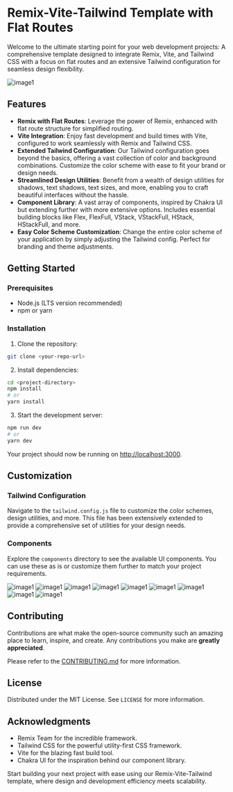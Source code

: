 # Remix-Vite-Tailwind Template with Flat Routes

Welcome to the ultimate starting point for your web development projects: A comprehensive template designed to integrate Remix, Vite, and Tailwind CSS with a focus on flat routes and an extensive Tailwind configuration for seamless design flexibility.

![image1](http://www.evanmarie.com/content/files/images/remix-vite-tailwind10.png)

## Features

- **Remix with Flat Routes**: Leverage the power of Remix, enhanced with flat route structure for simplified routing.
- **Vite Integration**: Enjoy fast development and build times with Vite, configured to work seamlessly with Remix and Tailwind CSS.
- **Extended Tailwind Configuration**: Our Tailwind configuration goes beyond the basics, offering a vast collection of color and background combinations. Customize the color scheme with ease to fit your brand or design needs.
- **Streamlined Design Utilities**: Benefit from a wealth of design utilities for shadows, text shadows, text sizes, and more, enabling you to craft beautiful interfaces without the hassle.
- **Component Library**: A vast array of components, inspired by Chakra UI but extending further with more extensive options. Includes essential building blocks like Flex, FlexFull, VStack, VStackFull, HStack, HStackFull, and more.
- **Easy Color Scheme Customization**: Change the entire color scheme of your application by simply adjusting the Tailwind config. Perfect for branding and theme adjustments.

## Getting Started

### Prerequisites

- Node.js (LTS version recommended)
- npm or yarn

### Installation

1. Clone the repository:

```bash
git clone <your-repo-url>
```

2. Install dependencies:

```bash
cd <project-directory>
npm install
# or
yarn install
```

3. Start the development server:

```bash
npm run dev
# or
yarn dev
```

Your project should now be running on [http://localhost:3000](http://localhost:3000).

## Customization

### Tailwind Configuration

Navigate to the `tailwind.config.js` file to customize the color schemes, design utilities, and more. This file has been extensively extended to provide a comprehensive set of utilities for your design needs.

### Components

Explore the `components` directory to see the available UI components. You can use these as is or customize them further to match your project requirements.

![image1](http://www.evanmarie.com/content/files/images/remix-vite-tailwind1.png)
![image1](http://www.evanmarie.com/content/files/images/remix-vite-tailwind2.png)
![image1](http://www.evanmarie.com/content/files/images/remix-vite-tailwind3.png)
![image1](http://www.evanmarie.com/content/files/images/remix-vite-tailwind4.png)
![image1](http://www.evanmarie.com/content/files/images/remix-vite-tailwind5.png)
![image1](http://www.evanmarie.com/content/files/images/remix-vite-tailwind6.png)
![image1](http://www.evanmarie.com/content/files/images/remix-vite-tailwind7.png)
![image1](http://www.evanmarie.com/content/files/images/remix-vite-tailwind8.png)
![image1](http://www.evanmarie.com/content/files/images/remix-vite-tailwind9.png)

## Contributing

Contributions are what make the open-source community such an amazing place to learn, inspire, and create. Any contributions you make are **greatly appreciated**.

Please refer to the [CONTRIBUTING.md](CONTRIBUTING.md) for more information.

## License

Distributed under the MIT License. See `LICENSE` for more information.

## Acknowledgments

- Remix Team for the incredible framework.
- Tailwind CSS for the powerful utility-first CSS framework.
- Vite for the blazing fast build tool.
- Chakra UI for the inspiration behind our component library.

Start building your next project with ease using our Remix-Vite-Tailwind template, where design and development efficiency meets scalability.
